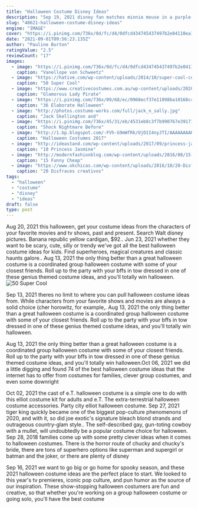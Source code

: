 ```yaml
---
title: "Halloween Costume Disney Ideas"
description: "Sep 19, 2021 disney fan matches minnie mouse in a purple-and-orange witch costume. Yuuri . There are tons of halloween costume ideas to be found within disney theme parks."
slug: "40621-halloween-costume-disney-ideas"
engine: "IMAGE"
cover: "https://i.pinimg.com/736x/0d/fc/d4/0dfcd434745437497b2e04110ea19a20--wreck-it-ralph-costume-diy-disney-costumes.jpg"
date: "2021-09-01T09:56:23.135Z"
author: "Pauline Burton"
ratingValue: "2.5"
reviewCount: "17"
images:
  - image: "https://i.pinimg.com/736x/0d/fc/d4/0dfcd434745437497b2e04110ea19a20--wreck-it-ralph-costume-diy-disney-costumes.jpg"
    caption: "Vanellope von Schweetz"
  - image: "https://hative.com/wp-content/uploads/2014/10/super-cool-costume-ideas/5-cruella-devil-costume-for-kids.jpg"
    caption: "50 Super Cool"
  - image: "https://www.creativecostumes.com.au/wp-content/uploads/2020/09/Glamorous-Lady-Pirate-Costume.jpg"
    caption: "Glamorous Lady Pirate"
  - image: "https://i.pinimg.com/736x/09/68/ec/0968ecf37e11098ba10168c42b9efd6a--creative-halloween-costumes-halloween-costume-ideas.jpg"
    caption: "36 Elaborate Halloween"
  - image: "http://photos.costume-works.com/full/jack_n_sally.jpg"
    caption: "Jack Skellington and"
  - image: "https://i.pinimg.com/736x/45/31/eb/4531eb8c3f7b990767e391719b6193e5.jpg"
    caption: "Shock Nightmare Before"
  - image: "http://1.bp.blogspot.com/-FVh-G9mWfRk/UjO1I4nyJTI/AAAAAAAAHbM/WUERdjag0m8/s1600/crazy-halloween-costume-ideas-part2-18.jpg"
    caption: "Halloween Costumes 2017"
  - image: "http://ideastand.com/wp-content/uploads/2017/09/princess-jasmine-costume-diy/9-princess-jasmine-costume-diy-ideas.jpg"
    caption: "10 Princess Jasmine"
  - image: "http://modernfashionblog.com/wp-content/uploads/2016/08/15-Funny-Cheap-Easy-Homemade-Halloween-Costumes-2016-3.jpg"
    caption: "15 Funny Cheap"
  - image: "https://www.okchicas.com/wp-content/uploads/2016/10/20-Disfraces-creativos-para-chicas-que-verás-este-Halloween-18.jpg"
    caption: "20 Disfraces creativos"
tags:
  - "halloween"
  - "costume"
  - "disney"
  - "ideas"
draft: false
type: post
---
```


Aug 20, 2021 this halloween, get your costume ideas from the characters of your favorite movies and tv shows, past and present. Search  Walt disney pictures. Banana republic yellow cardigan, $92.. Jun 23, 2021 whether they want to be scary, cute, silly or trendy we've got all the best halloween costume ideas for kids. Find superheroes, magical creatures and classic haunts galore.. Aug 13, 2021 the only thing better than a great halloween costume is a coordinated group halloween costume with some of your closest friends. Roll up to the party with your bffs in tow dressed in one of these genius themed costume ideas, and you'll totally win halloween.
![50 Super Cool](https://hative.com/wp-content/uploads/2014/10/super-cool-costume-ideas/5-cruella-devil-costume-for-kids.jpg "50 Super Cool")

Sep 13, 2021 theres no limit to where you can pull halloween costume ideas from. While characters from your favorite shows and movies are always a solid choice (cher horowitz, for example,. Aug 13, 2021 the only thing better than a great halloween costume is a coordinated group halloween costume with some of your closest friends. Roll up to the party with your bffs in tow dressed in one of these genius themed costume ideas, and you&#39;ll totally win halloween.
<!--inArticleAds-->

<!--galleryOne-->

Aug 13, 2021 the only thing better than a great halloween costume is a coordinated group halloween costume with some of your closest friends. Roll up to the party with your bffs in tow dressed in one of these genius themed costume ideas, and you'll totally win halloween.Oct 06, 2021 we did a little digging and found 74 of the best halloween costume ideas that the internet has to offer from costumes for families, clever group costumes, and even some downright
<!--inArticleAds-->

<!--galleryTwo-->

Oct 02, 2021 the cast of e.T. halloween costume is a simple one to do with this elliot costume kit for adults and e.T. The extra-terrestrial halloween costume accessories. Party city elliot halloween costume. Sep 27, 2021 tiger king quickly became one of the biggest pop-culture phenomenons of 2020, and with it, so did joe exotic's signature bleach blond strands and outrageous country-glam style.. The self-described gay, gun-toting cowboy with a mullet, will undoubtedly be a popular costume choice for halloween. Sep 28, 2018 families come up with some pretty clever ideas when it comes to halloween costumes. There is the horror route of chucky and chucky's bride, there are tons of superhero options like superman and supergirl or batman and the joker, or there are plenty of disney
<!--galleryThree-->

Sep 16, 2021 we want to go big or go home for spooky season, and these 2021 halloween costume ideas are the perfect place to start. We looked to this year's tv premieres, iconic pop culture, and pun humor as the source of our inspiration. These show-stopping halloween costumers are fun and creative, so that whether you're working on a group halloween costume or going solo, you'll have the best costume